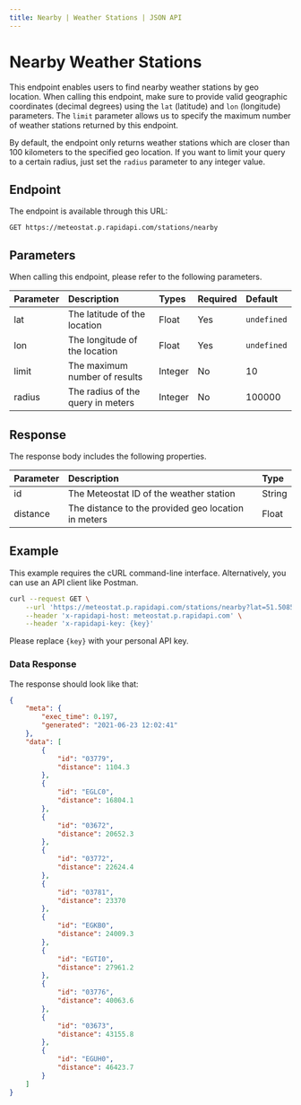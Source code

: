 ```yaml
---
title: Nearby | Weather Stations | JSON API
---
```


# Nearby Weather Stations

This endpoint enables users to find nearby weather stations by geo location. When calling this endpoint, make sure to provide valid geographic coordinates (decimal degrees) using the `lat` (latitude) and `lon` (longitude) parameters. The `limit` parameter allows us to specify the maximum number of weather stations returned by this endpoint.

By default, the endpoint only returns weather stations which are closer than 100 kilometers to the specified geo location. If you want to limit your query to a certain radius, just set the `radius` parameter to any integer value.

## Endpoint

The endpoint is available through this URL:

```
GET https://meteostat.p.rapidapi.com/stations/nearby
```

## Parameters

When calling this endpoint, please refer to the following parameters.

| **Parameter** | **Description**                   | **Types** | **Required** | **Default** |
|:--------------|:----------------------------------|:----------|:-------------|:------------|
| lat           | The latitude of the location      | Float     | Yes          | `undefined` |
| lon           | The longitude of the location     | Float     | Yes          | `undefined` |
| limit         | The maximum number of results     | Integer   | No           | 10          |
| radius        | The radius of the query in meters | Integer   | No           | 100000      |

## Response

The response body includes the following properties.

| **Parameter** | **Description**                                     | **Type** |
|:--------------|:----------------------------------------------------|:---------|
| id            | The Meteostat ID of the weather station             | String   |
| distance      | The distance to the provided geo location in meters | Float    |

## Example

This example requires the cURL command-line interface. Alternatively, you can use an API client like Postman.

```sh
curl --request GET \
	--url 'https://meteostat.p.rapidapi.com/stations/nearby?lat=51.5085&lon=-0.1257' \
	--header 'x-rapidapi-host: meteostat.p.rapidapi.com' \
	--header 'x-rapidapi-key: {key}'
```

Please replace `{key}` with your personal API key.

### Data Response

The response should look like that:

```json
{
    "meta": {
        "exec_time": 0.197,
        "generated": "2021-06-23 12:02:41"
    },
    "data": [
        {
            "id": "03779",
            "distance": 1104.3
        },
        {
            "id": "EGLC0",
            "distance": 16804.1
        },
        {
            "id": "03672",
            "distance": 20652.3
        },
        {
            "id": "03772",
            "distance": 22624.4
        },
        {
            "id": "03781",
            "distance": 23370
        },
        {
            "id": "EGKB0",
            "distance": 24009.3
        },
        {
            "id": "EGTI0",
            "distance": 27961.2
        },
        {
            "id": "03776",
            "distance": 40063.6
        },
        {
            "id": "03673",
            "distance": 43155.8
        },
        {
            "id": "EGUH0",
            "distance": 46423.7
        }
    ]
}
```
